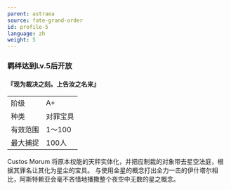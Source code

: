 ```yaml
---
parent: astraea
source: fate-grand-order
id: profile-5
language: zh
weight: 5
---
```


### 羁绊达到Lv.5后开放

#### 『现为裁决之刻。上告汝之名来』

<table>
  <tr><td>阶级</td><td>A+</td></tr>
  <tr><td>种类</td><td>对罪宝具</td></tr>
  <tr><td>有效范围</td><td>1～100</td></tr>
  <tr><td>最大捕捉</td><td>100人</td></tr>
</table>

Custos Morum
将原本权能的天秤实体化，并把应制裁的对象带去星空法庭，根据其罪名让其化为星尘的宝具。
与使用金星的概念打出全力一击的伊什塔尔相比，阿斯特赖亚会毫不吝惜地播撒整个夜空中无数的星之概念。
